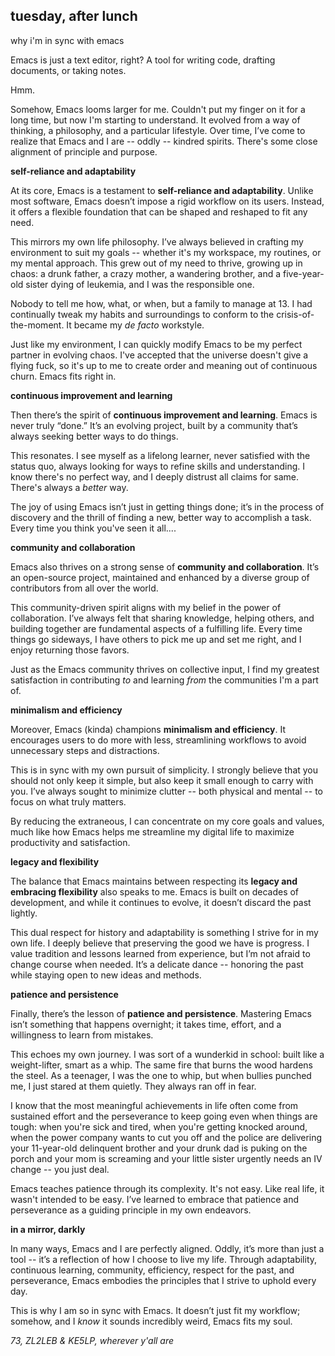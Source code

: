 ## tuesday, after lunch

why i'm in sync with emacs

Emacs is just a text editor, right? A tool for writing code, drafting documents, or taking notes. 

Hmm. 

Somehow, Emacs looms larger for me. Couldn't put my finger on it for a long time, but now I'm starting to understand. It evolved from a way of thinking, a philosophy, and a particular lifestyle. Over time, I’ve come to realize that Emacs and I are -- oddly -- kindred spirits. There's some close alignment of principle and purpose. 

**self-reliance and adaptability**

At its core, Emacs is a testament to **self-reliance and adaptability**. Unlike most software, Emacs doesn’t impose a rigid workflow on its users. Instead, it offers a flexible foundation that can be shaped and reshaped to fit any need. 

This mirrors my own life philosophy. I’ve always believed in crafting my environment to suit my goals -- whether it's my workspace, my routines, or my mental approach. This grew out of my need to thrive, growing up in chaos: a drunk father, a crazy mother, a wandering brother, and a five-year-old sister dying of leukemia, and I was the responsible one. 

Nobody to tell me how, what, or when, but a family to manage at 13. I had continually tweak my habits and surroundings to conform to the crisis-of-the-moment. It became my *de facto* workstyle. 

Just like my environment, I can quickly modify Emacs to be my perfect partner in evolving chaos. I've accepted that the universe doesn't give a flying fuck, so it's up to me to create order and meaning out of continuous churn. Emacs fits right in.

**continuous improvement and learning**

Then there’s the spirit of **continuous improvement and learning**. Emacs is never truly “done.” It’s an evolving project, built by a community that’s always seeking better ways to do things. 

This resonates. I see myself as a lifelong learner, never satisfied with the status quo, always looking for ways to refine skills and understanding. I know there's no perfect way, and I deeply distrust all claims for same. There's always a *better* way.

The joy of using Emacs isn’t just in getting things done; it’s in the process of discovery and the thrill of finding a new, better way to accomplish a task. Every time you think you've seen it all....

**community and collaboration**

Emacs also thrives on a strong sense of **community and collaboration**. It’s an open-source project, maintained and enhanced by a diverse group of contributors from all over the world. 

This community-driven spirit aligns with my belief in the power of collaboration. I’ve always felt that sharing knowledge, helping others, and building together are fundamental aspects of a fulfilling life. Every time things go sideways, I have others to pick me up and set me right, and I enjoy returning those favors.

Just as the Emacs community thrives on collective input, I find my greatest satisfaction in contributing *to* and learning *from* the communities I'm a part of.

**minimalism and efficiency**

Moreover, Emacs (kinda) champions **minimalism and efficiency**. It encourages users to do more with less, streamlining workflows to avoid unnecessary steps and distractions. 

This is in sync with my own pursuit of simplicity. I strongly believe that you should not only keep it simple, but also keep it small enough to carry with you. I’ve always sought to minimize clutter -- both physical and mental -- to focus on what truly matters. 

By reducing the extraneous, I can concentrate on my core goals and values, much like how Emacs helps me streamline my digital life to maximize productivity and satisfaction.

**legacy and flexibility**

The balance that Emacs maintains between respecting its **legacy and embracing flexibility** also speaks to me. Emacs is built on decades of development, and while it continues to evolve, it doesn’t discard the past lightly. 

This dual respect for history and adaptability is something I strive for in my own life. I deeply believe that preserving the good we have is progress. I value tradition and lessons learned from experience, but I’m not afraid to change course when needed. It’s a delicate dance -- honoring the past while staying open to new ideas and methods.

**patience and persistence**

Finally, there’s the lesson of **patience and persistence**. Mastering Emacs isn’t something that happens overnight; it takes time, effort, and a willingness to learn from mistakes. 

This echoes my own journey. I was sort of a wunderkid in school: built like a weight-lifter, smart as a whip. The same fire that burns the wood hardens the steel. As a teenager, I was the one to whip, but when bullies punched me, I just stared at them quietly. They always ran off in fear.

I know that the most meaningful achievements in life often come from sustained effort and the perseverance to keep going even when things are tough: when you're sick and tired, when you're getting knocked around, when the power company wants to cut you off and the police are delivering your 11-year-old delinquent brother and your drunk dad is puking on the porch and your mom is screaming and your little sister urgently needs an IV change -- you just deal. 

Emacs teaches patience through its complexity. It's not easy. Like real life, it wasn't intended to be easy. I’ve learned to embrace that patience and perseverance as a guiding principle in my own endeavors.

**in a mirror, darkly**

In many ways, Emacs and I are perfectly aligned. Oddly, it’s more than just a tool -- it’s a reflection of how I choose to live my life. Through adaptability, continuous learning, community, efficiency, respect for the past, and perseverance, Emacs embodies the principles that I strive to uphold every day. 

This is why I am so in sync with Emacs. It doesn’t just fit my workflow; somehow, and I *know* it sounds incredibly weird, Emacs fits my soul. 

*73, ZL2LEB & KE5LP, wherever y'all are*